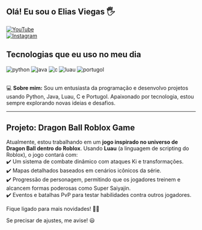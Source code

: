 ## Olá! Eu sou o Elias Viegas 🖐️  

[![YouTube](https://img.shields.io/badge/YouTube-FF0000?style=for-the-badge&logo=youtube&logoColor=white)](https://www.youtube.com/@Elias-nw9oc)  
[![Instagram](https://img.shields.io/badge/Instagram-E4405F?style=for-the-badge&logo=instagram&logoColor=white)](https://www.instagram.com/eliasviegas_official/)  

## Tecnologias que eu uso no meu dia  

<div style="display: inline_block">
  <img align="center" alt="python" src="https://img.shields.io/badge/Python-3776AB?style=for-the-badge&logo=python&logoColor=white" />
  <img align="center" alt="java" src="https://img.shields.io/badge/Java-007396?style=for-the-badge&logo=java&logoColor=white" />
  <img align="center" alt="c" src="https://img.shields.io/badge/C-A8B9CC?style=for-the-badge&logo=c&logoColor=white" />
  <img align="center" alt="luau" src="https://img.shields.io/badge/Luau-2C2D72?style=for-the-badge&logo=lua&logoColor=white" />
  <img align="center" alt="portugol" src="https://img.shields.io/badge/Portugol-000000?style=for-the-badge&logoColor=white" />
</div><br/>

💻 **Sobre mim:** Sou um entusiasta da programação e desenvolvo projetos usando Python, Java, Luau, C e Portugol. Apaixonado por tecnologia, estou sempre explorando novas ideias e desafios.  

---

## Projeto: **Dragon Ball Roblox Game**  

Atualmente, estou trabalhando em um **jogo inspirado no universo de Dragon Ball dentro do Roblox**. Usando **Luau** (a linguagem de scripting do Roblox), o jogo contará com:  
✔️ Um sistema de combate dinâmico com ataques Ki e transformações.  
✔️ Mapas detalhados baseados em cenários icônicos da série.  
✔️ Progressão de personagem, permitindo que os jogadores treinem e alcancem formas poderosas como Super Saiyajin.  
✔️ Eventos e batalhas PvP para testar habilidades contra outros jogadores.  

Fique ligado para mais novidades! 🚀🔥  

Se precisar de ajustes, me avise! 😃
